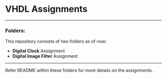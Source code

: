 # VHDL Assignments
---

### Folders:
This repository consists of two folders as of now:
 - **Digital Clock** Assignment
 - **Digital Image Filter** Assignment
 
---
Refer README within these folders for more details on the assignments.